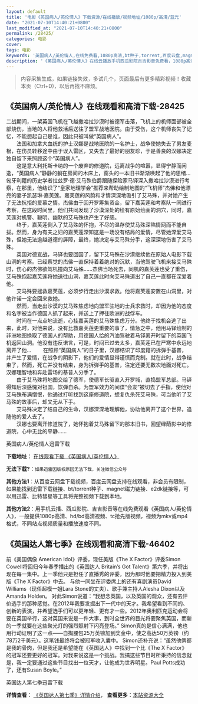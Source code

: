 ```yaml
---
layout: default
title: '电影《英国病人/英伦情人》下载资源/在线播放/视频地址/1080p/高清/蓝光'
date: "2021-07-10T14:40:21+0800"
last_modified_at: "2021-07-10T14:40:21+0800"
permalink: /28425/
categories: 电影
cover:
tags: 电影
keywords: '英国病人/英伦情人,在线免费看,1080p高清,bt种子,torrent,百度云盘,magnet,磁力链,迅雷下载资源'
description: '《英国病人/英伦情人》在线云播放手机西瓜影院吉吉影音免费看，1080p高清bd/hd未删减完整版和tc抢先枪版，mkv/mp4格式，附带bt/torrent种子、magnet/磁力链、百度云盘、网盘资源迅雷下载链接'
---
```


>内容采集生成，如果链接失效，多试几个，页面最后有更多精彩视频！收藏本页（Ctrl+D)，以后再找不麻烦。


## 《英国病人/英伦情人》在线观看和高清下载-28425

二战期间，一架英国飞机在飞越撒哈拉沙漠时被德军击落，飞机上的机师面部被全部烧伤，当地的人将他救活后送往了盟军战地医院。由于受伤，这个机师丧失了记忆，不能想起自己是谁，因此只被叫做&ldquo;英国病人”。<br />　　法国和加拿大血统的护士汉娜是战地医院的一名护士，战争使她失去了男友麦根，在伤员转移途中由于误入雷区，又失去了最好的朋友珍，于是善良的汉娜决定独自留下来照顾这个“英国病人”。<br />　　这是意大利托斯卡纳的一个废弃的修道院，远离战争的喧嚣，显得宁静而闲逸，“英国病人“静静的躺在房间的木床上，窗头的一本旧书渐渐唤起了他的思绪...　　匈牙利籍的历史学者拉兹罗·德&middot;艾马殊伯爵跟随探险家马铎深入撒哈拉沙漠进行考察，在那里，他结识了&ldquo;皇家地理学会”推荐来帮助绘制地图的“飞机师&rdquo;杰佛和他漂亮的妻子凯瑟琳·嘉芙莲。嘉芙莲的风韵和才情深深地吸引了艾马殊，并对她产生了无法抗拒的爱慕之情。杰佛由于回开罗筹集资金，留下嘉芙莲和考察队一同进行考察，在这段时间里，他们共同发现了沙漠深处的绘有原始绘画的洞穴，同时，嘉芙莲对机警、聪明、幽默的艾马殊也产生了好感。<br />　　终于，嘉芙莲倒入了艾马殊的怀抱，不尽的温存使艾马殊深陷情网而不能自拔。然而，身为有夫之妇的嘉芙莲深知这是一场没有结局的爱情，尽管她深爱艾马殊，但她无法逾越道德的屏障，最终，她决定与艾马殊分手，这深深地伤害了艾马殊。<br />　　英国对德宣战，马铎也要回国了，留下艾马殊在沙漠继续他在原始人电影下载山洞的考察。已经察觉的杰佛一直保持着着绝对的沉默，当他驾驶飞机来接艾马殊时，伤心的杰佛欲驾机撞向艾马殊……杰佛当场死去，同机的嘉芙莲也受了重伤，艾马殊抱起嘉芙莲将她送往山洞，嘉芙莲此时向艾马殊道出了自己一直都在深爱着他。<br />　　艾马殊要拯救嘉芙莲，必须步行走出沙漠求救。他将嘉芙莲安置在山洞里，对他许诺一定会回来救她。<br />　　然而，当走出沙漠的艾马殊焦虑地向盟军驻地的士兵求救时，却因为他的态度和名字被当作德国人抓了起来，并送上了押往欧洲的战俘车。<br />　　时间在一点点地流逝，心挂嘉芙莲的艾马殊焦虑万分。他终于找机会逃了出来，此时，对他来说，没有比救嘉芙莲更重要的事了，情急之中，他用马铎绘制的非洲地图换取了德国人的帮助，用德国人给的汽油驾驶着马铎离开时留下的英国飞机返回山洞。他没有违反诺言，可是，时间已过去太多，嘉芙莲已在严寒中永远地离开了他... 　　在照顾&ldquo;英国病人”的日子里，汉娜结识了印度籍的拆弹手基普，并产生了爱情，在战争的阴影下，他们的爱情显得谨慎而克制。就在此时，战争结束了，然而，死亡并没有结束，身为拆弹手的基普，注定还要无数次地面对死亡。汉娜理智地和奔赴雷场的基普人分手了。<br />　　由于艾马殊将地图交给了德军，使德军长驱直入开罗城，直捣盟军总部。马铎得知后深感愧对祖国，饮弹自杀。为盟军效力的间谍&ldquo;会友”被切去了手指，使他对艾马殊布满憎恨，他通过打听找到这座修道院，想复仇杀死艾马殊，可当他听了艾马殊的故事后，却又无从下手。<br />　　艾马殊决定了结自己的生命，汉娜深深地理解他，协助他离开了这个世界，追随他的爱人去了。<br />　　汉娜也要离开修道院了，她怀抱着艾马殊留下的那本旧书，回望绿荫影中的修道院，心中无比的平静&hellip;…


英国病人/英伦情人迅雷下载

**下载地址**： [在线观看下载 《英国病人/英伦情人》](https://www.993dy.com//vod-detail-id-20070.html) 


**无法下载?**：`如果迅雷因版权原因无法下载，关注微信公众号 `

**其他方法1**：从百度云网盘下载视频，百度云网盘支持在线观看，非会员有限制，如果能找到迅雷下载链接、bt/torrent种子、magnet磁力链接、e2dk链接等，可以用迅雷、比特彗星等工具将完整视频下载到本地。

**其他方法2**：用手机云播、西瓜影院、吉吉影音等在线免费观看《英国病人/英伦情人》，一般提供1080p高清、hd/bd高清视频、tc抢先版视频，视频为mkv或mp4格式，不同站点视频质量和播放速度不同。


## 《英国达人第七季》在线观看和高清下载-46402

前《美国偶像 American Idol》评委，现任美版《The X Factor》评委Simon Cowell将回归今年春季播出的《英国达人 Britain’s Got Talent》第六季，并将出现在每一集中。上一季他只是担任了直播秀的评委，因为那时他要把精力投入到美版《The X Factor》中去。 与他一同坐在评委席上的还有喜剧演员David Williams（现任超模一姐Lara Stone的丈夫）、歌手兼主持人Alesha Dixon以及Amanda Holden。 对此Simon说道：&ldquo;我想念英国，以及英国的观众，还有去评价选手的那种感觉。在2012年我要发掘出下一代中的天才。我希望看到不同的、创新的表演，并希望选手们可以更年轻、更有才一些。2012年奥利匹克运动会将要在英国举行，这对英国来说是一件大事，到时全世界的目光将要聚焦英国，而新的一季就要在这些聚光灯的强烈照射下闪亮登场。&rdquo; Simon真的是信心满满，他也用行动证明了这一点&mdash;—自掏腰包25万英镑加到奖金中，使之高达50万英镑（约78万2千美元）。这笔钱最终将会被冠军收入囊中。 Simon还补充说：&ldquo;虽然他俩都是我的骨肉，但是我还是希望能在《英国达人》中找到一个比《The X Factor》的冠军还要更好的冠军。对我来说这是一个挑战。我搞这些节目时所秉持的信念就是，我一定要通过这些节目找出一位天才，让他成为世界明星。Paul Potts成功了，还有Susan Boyle。&rdquo;


英国达人第七季迅雷下载

**详情查看**： [《英国达人第七季》详情介绍](/movie/46402/)， **查看更多**：[本站资源大全](/movie/t/all/)

